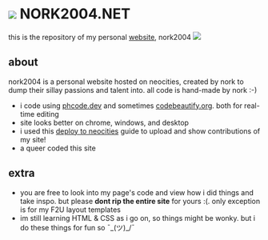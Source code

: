  # ![](https://caterpie.crd.co/assets/images/gallery38/a2df313f.gif?v=ce36ac9f) NORK2004.NET
this is the repository of my personal [website](https://nork2004.neocities.org/), nork2004 ![]([https://supplies.ju.mp/assets/images/tiny1/e7d07084.gif?v=6a50b904](https://file.garden/ZAkEYVkUN2HXHCu3/web/graphics/computer4.gif))

## about
nork2004 is a personal website hosted on neocities, created by nork to dump their sillay passions and talent into. all code is hand-made by nork :-)
- i code using [phcode.dev](https://phcode.dev/) and sometimes [codebeautify.org](https://codebeautify.org/real-time-html-editor#). both for real-time editing
- site looks better on chrome, windows, and desktop
- i used this [deploy to neocities](https://github.com/burned-salmon/deploy-to-neocities-template) guide to upload and show contributions of my site!
- a queer coded this site

## extra
- you are free to look into my page's code and view how i did things and take inspo. but please **dont rip the entire site** for yours :(. only exception is for my F2U layout templates
- im still learning HTML & CSS as i go on, so things might be wonky. but i do these things for fun so ¯\_(ツ)_/¯


<!--
**nork2004/nork2004** is a ✨ _special_ ✨ repository because its `README.md` (this file) appears on your GitHub profile.

Here are some ideas to get you started:

- 🔭 I’m currently working on ...
- 🌱 I’m currently learning ...
- 👯 I’m looking to collaborate on ...
- 🤔 I’m looking for help with ...
- 💬 Ask me about ...
- 📫 How to reach me: ...
- 😄 Pronouns: ...
- ⚡ Fun fact: ...
-->
